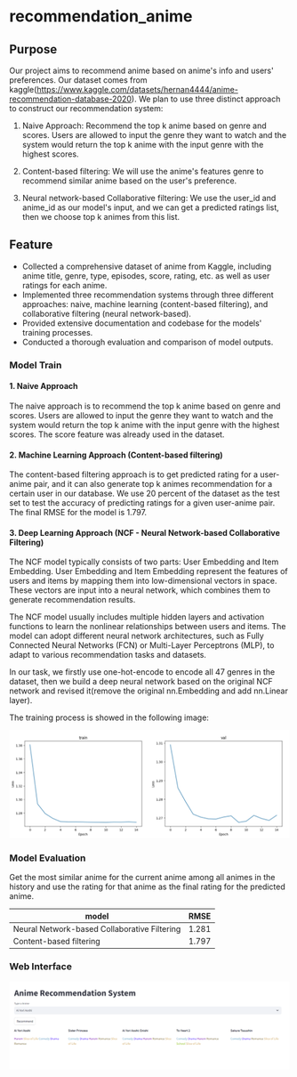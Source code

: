 # recommendation_anime

## Purpose
Our project aims to recommend anime based on anime's info and users' preferences. Our dataset comes from kaggle(https://www.kaggle.com/datasets/hernan4444/anime-recommendation-database-2020). We plan to use three distinct approach to construct our recommendation system:

1. Naive Approach: Recommend the top k anime based on genre and scores. Users are allowed to input the genre they want to watch and the system would return the top k anime with the input genre with the highest scores.

2. Content-based filtering: We will use the anime's features genre to recommend similar anime based on the user's preference.

3. Neural network-based Collaborative filtering: We use the user_id and anime_id as our model's input, and we can get a predicted ratings list, then we choose top k animes from this list.

## Feature
- Collected a comprehensive dataset of anime from Kaggle, including anime title, genre, type, episodes, score, rating, etc. as well as user ratings for each anime.
- Implemented three recommendation systems through three different approaches: naive, machine learning (content-based filtering), and collaborative filtering (neural network-based).
- Provided extensive documentation and codebase for the models' training processes.
- Conducted a thorough evaluation and comparison of model outputs.


### Model Train

#### 1. Naive Approach

The naive approach is to recommend the top k anime based on genre and scores. Users are allowed to input the genre they want to watch and the system would return the top k anime with the input genre with the highest scores. The score feature was already used in the dataset.

#### 2. Machine Learning Approach (Content-based filtering)
The content-based filtering approach is to get predicted rating for a user-anime pair, and it can also generate top k animes recommendation for a certain user in our database. We use 20 percent of the dataset as the test set to test the accuracy of predicting ratings for a given user-anime pair. The final RMSE for the model is 1.797.

#### 3. Deep Learning Approach (NCF - Neural Network-based Collaborative Filtering)

The NCF model typically consists of two parts: User Embedding and Item Embedding. User Embedding and Item Embedding represent the features of users and items by mapping them into low-dimensional vectors in space. These vectors are input into a neural network, which combines them to generate recommendation results.

The NCF model usually includes multiple hidden layers and activation functions to learn the nonlinear relationships between users and items. The model can adopt different neural network architectures, such as Fully Connected Neural Networks (FCN) or Multi-Layer Perceptrons (MLP), to adapt to various recommendation tasks and datasets.

In our task, we firstly use one-hot-encode to encode all 47 genres in the dataset, then we build a deep neural network based on the original NCF network and revised it(remove the original nn.Embedding and add nn.Linear layer).

The training process is showed in the following image:

![training process](./images/training_process.png)
### Model Evaluation

Get the most similar anime for the current anime among all animes in the history and use the rating for that anime as the final rating for the predicted anime.

| model | RMSE |
|-------|-------|
| Neural Network-based Collaborative Filtering | 1.281 |
| Content-based filtering | 1.797 |

### Web Interface
![alt text](./images/image.png)